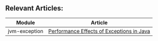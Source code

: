 ## Relevant Articles:

Module | Article
--|--
jvm-exception | [Performance Effects of Exceptions in Java](https://www.baeldung.com/java-exceptions-performance)